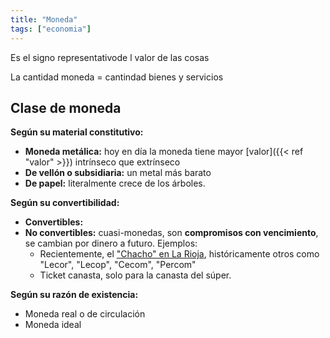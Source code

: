 ```yaml
---
title: "Moneda"
tags: ["economia"]
---
```

Es el signo representativode l valor de las cosas

La cantidad moneda = cantindad bienes y servicios

## Clase de moneda

**Según su material constitutivo:**
- **Moneda metálica:** hoy en día la moneda tiene mayor [valor]({{< ref "valor" >}}) intrínseco que extrínseco
- **De vellón o subsidiaria:** un metal más barato
- **De papel:** literalmente crece de los árboles.

**Según su convertibilidad:**
- **Convertibles:**
- **No convertibles:** cuasi-monedas, son **compromisos con vencimiento**, se cambian por dinero a futuro. Ejemplos:
	- Recientemente, el ["Chacho" en La Rioja](https://www.infobae.com/politica/2024/10/17/billetes-de-colores-brillantes-una-agencia-internacional-analizo-el-uso-de-chachos-en-la-rioja-una-provincia-en-default/), históricamente otros como "Lecor", "Lecop", "Cecom", "Percom"
	- Ticket canasta, solo para la canasta del súper.

**Según su razón de existencia:**
- Moneda real o de circulación
- Moneda ideal